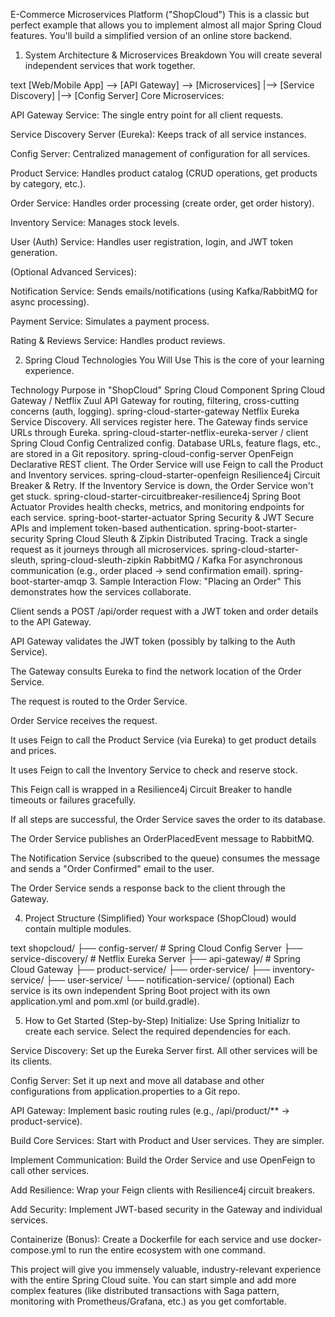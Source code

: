 E-Commerce Microservices Platform ("ShopCloud")
This is a classic but perfect example that allows you to implement almost all major Spring Cloud features. You'll build a simplified version of an online store backend.

1. System Architecture & Microservices Breakdown
   You will create several independent services that work together.

text
[Web/Mobile App] --> [API Gateway] --> [Microservices]
|--> [Service Discovery]
|--> [Config Server]
Core Microservices:

API Gateway Service: The single entry point for all client requests.

Service Discovery Server (Eureka): Keeps track of all service instances.

Config Server: Centralized management of configuration for all services.

Product Service: Handles product catalog (CRUD operations, get products by category, etc.).

Order Service: Handles order processing (create order, get order history).

Inventory Service: Manages stock levels.

User (Auth) Service: Handles user registration, login, and JWT token generation.

(Optional Advanced Services):

Notification Service: Sends emails/notifications (using Kafka/RabbitMQ for async processing).

Payment Service: Simulates a payment process.

Rating & Reviews Service: Handles product reviews.

2. Spring Cloud Technologies You Will Use
   This is the core of your learning experience.

Technology	Purpose in "ShopCloud"	Spring Cloud Component
Spring Cloud Gateway / Netflix Zuul	API Gateway for routing, filtering, cross-cutting concerns (auth, logging).	spring-cloud-starter-gateway
Netflix Eureka	Service Discovery. All services register here. The Gateway finds service URLs through Eureka.	spring-cloud-starter-netflix-eureka-server / client
Spring Cloud Config	Centralized config. Database URLs, feature flags, etc., are stored in a Git repository.	spring-cloud-config-server
OpenFeign	Declarative REST client. The Order Service will use Feign to call the Product and Inventory services.	spring-cloud-starter-openfeign
Resilience4j	Circuit Breaker & Retry. If the Inventory Service is down, the Order Service won't get stuck.	spring-cloud-starter-circuitbreaker-resilience4j
Spring Boot Actuator	Provides health checks, metrics, and monitoring endpoints for each service.	spring-boot-starter-actuator
Spring Security & JWT	Secure APIs and implement token-based authentication.	spring-boot-starter-security
Spring Cloud Sleuth & Zipkin	Distributed Tracing. Track a single request as it journeys through all microservices.	spring-cloud-starter-sleuth, spring-cloud-sleuth-zipkin
RabbitMQ / Kafka	For asynchronous communication (e.g., order placed -> send confirmation email).	spring-boot-starter-amqp
3. Sample Interaction Flow: "Placing an Order"
   This demonstrates how the services collaborate.

Client sends a POST /api/order request with a JWT token and order details to the API Gateway.

API Gateway validates the JWT token (possibly by talking to the Auth Service).

The Gateway consults Eureka to find the network location of the Order Service.

The request is routed to the Order Service.

Order Service receives the request.

It uses Feign to call the Product Service (via Eureka) to get product details and prices.

It uses Feign to call the Inventory Service to check and reserve stock.

This Feign call is wrapped in a Resilience4j Circuit Breaker to handle timeouts or failures gracefully.

If all steps are successful, the Order Service saves the order to its database.

The Order Service publishes an OrderPlacedEvent message to RabbitMQ.

The Notification Service (subscribed to the queue) consumes the message and sends a "Order Confirmed" email to the user.

The Order Service sends a response back to the client through the Gateway.

4. Project Structure (Simplified)
   Your workspace (ShopCloud) would contain multiple modules.

text
shopcloud/
├── config-server/                 # Spring Cloud Config Server
├── service-discovery/             # Netflix Eureka Server
├── api-gateway/                   # Spring Cloud Gateway
├── product-service/
├── order-service/
├── inventory-service/
├── user-service/
└── notification-service/ (optional)
Each service is its own independent Spring Boot project with its own application.yml and pom.xml (or build.gradle).

5. How to Get Started (Step-by-Step)
   Initialize: Use Spring Initializr to create each service. Select the required dependencies for each.

Service Discovery: Set up the Eureka Server first. All other services will be its clients.

Config Server: Set it up next and move all database and other configurations from application.properties to a Git repo.

API Gateway: Implement basic routing rules (e.g., /api/product/** -> product-service).

Build Core Services: Start with Product and User services. They are simpler.

Implement Communication: Build the Order Service and use OpenFeign to call other services.

Add Resilience: Wrap your Feign clients with Resilience4j circuit breakers.

Add Security: Implement JWT-based security in the Gateway and individual services.

Containerize (Bonus): Create a Dockerfile for each service and use docker-compose.yml to run the entire ecosystem with one command.

This project will give you immensely valuable, industry-relevant experience with the entire Spring Cloud suite. You can start simple and add more complex features (like distributed transactions with Saga pattern, monitoring with Prometheus/Grafana, etc.) as you get comfortable.
